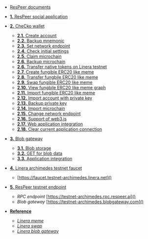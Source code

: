 - [ResPeer documents]()

- [**1.** ResPeer social application]()

- [**2.** CheCko wallet](en_US/checko.md)
  - [**2.1.** Create account](en_US/checko/create-account.md)
  - [**2.2.** Backup mnemonic]()
  - [**2.3.** Set network endpoint]()
  - [**2.4.** Check initial settings]()
  - [**2.5.** Claim microchain]()
  - [**2.6.** Backup microchain]()
  - [**2.6.** Transfer native tokens on Linera testnet]()
  - [**2.7.** Create fungible ERC20 like meme]()
  - [**2.8.** Transfer fungbile ERC20 like meme]()
  - [**2.9.** Swap fungible ERC20 like meme]()
  - [**2.10.** View fungbile ERC20 like meme graph]()
  - [**2.11.** Import fungible ERC20 like meme]()
  - [**2.12.** Import account with private key]()
  - [**2.13.** Backup private key]()
  - [**2.14.** Import microchain]()
  - [**2.15.** Change network endpoint]()
  - [**2.16.** Support of web3.js]()
  - [**2.17.** Web application integration]()
  - [**2.18.** Clear current application connection]()

- [**3.** Blob gateway]()
  - [**3.1.** Blob storage]()
  - [**3.2.** GET for blob data]()
  - [**3.3.** Application integration]()

- [**4.** Linera archimedes testnet faucet]()
  - [https://faucet.testnet-archimedes.linera.net]()
 
- [**5.** ResPeer testnet endpoint]()
  - *RPC endpoint* [https://testnet-archimedes.rpc.respeer.ai]()
  - *Blob gateway* [https://testnet-archimedes.blobgateway.com]()

- [**Reference**]()
  - [*Linera meme*](https://testnet.linerameme.fun)
  - [*Linera swap*](https://testnet.lineraswap.fun)
  - [*Linera blob gateway*](https://testnet.blobgateway.com)
